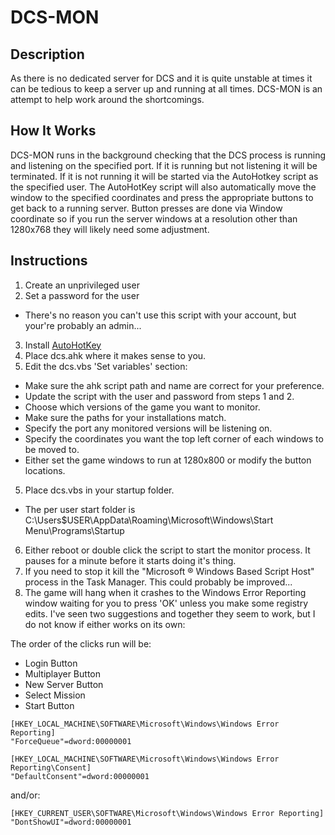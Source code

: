 DCS-MON
=======

Description
-----------
As there is no dedicated server for DCS and it is quite unstable at times it can be tedious to keep a server up and running at all times. DCS-MON is an attempt to help work around the shortcomings. 

How It Works
------------
DCS-MON runs in the background checking that the DCS process is running and listening on the specified port. If it is running but not listening it will be terminated. If it is not running it will be started via the AutoHotkey script as the specified user. The AutoHotKey script will also automatically move the window to the specified coordinates and press the appropriate buttons to get back to a running server. Button presses are done via Window coordinate so if you run the server windows at a resolution other than 1280x768 they will likely need some adjustment.

Instructions
------------
1. Create an unprivileged user
2. Set a password for the user
 * There's no reason you can't use this script with your account, but your're probably an admin...
3. Install [AutoHotKey](https://autohotkey.com/)
4. Place dcs.ahk where it makes sense to you. 
4. Edit the dcs.vbs 'Set variables' section:
  * Make sure the ahk script path and name are correct for your preference.
  * Update the script with the user and password from steps 1 and 2.
  * Choose which versions of the game you want to monitor.
  * Make sure the paths for your installations match.
  * Specify the port any monitored versions will be listening on.
  * Specify the coordinates you want the top left corner of each windows to be moved to.
  * Either set the game windows to run at 1280x800 or modify the button locations.
5. Place dcs.vbs in your startup folder. 
  * The per user start folder is C:\Users\$USER\AppData\Roaming\Microsoft\Windows\Start Menu\Programs\Startup
6. Either reboot or double click the script to start the monitor process. It pauses for a minute before it starts doing it's thing.
7. If you need to stop it kill the "Microsoft ® Windows Based Script Host" process in the Task Manager. This could probably be improved...
8. The game will hang when it crashes to the  Windows Error Reporting window waiting for you to press 'OK' unless you make some registry edits. I've seen two suggestions and together they seem to work, but I do not know if either works on its own:

The order of the clicks run will be:
* Login Button
* Multiplayer Button
* New Server Button
* Select Mission
* Start Button

```
[HKEY_LOCAL_MACHINE\SOFTWARE\Microsoft\Windows\Windows Error Reporting]
"ForceQueue"=dword:00000001

[HKEY_LOCAL_MACHINE\SOFTWARE\Microsoft\Windows\Windows Error Reporting\Consent]
"DefaultConsent"=dword:00000001
```

and/or:

```
[HKEY_CURRENT_USER\SOFTWARE\Microsoft\Windows\Windows Error Reporting]
"DontShowUI"=dword:00000001
```
